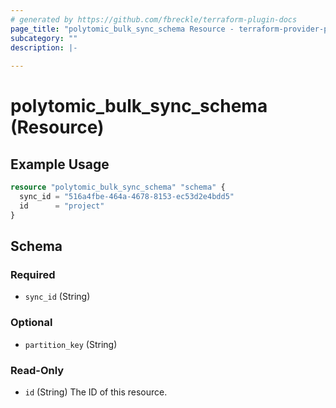 ```yaml
---
# generated by https://github.com/fbreckle/terraform-plugin-docs
page_title: "polytomic_bulk_sync_schema Resource - terraform-provider-polytomic"
subcategory: ""
description: |-
  
---
```


# polytomic_bulk_sync_schema (Resource)



## Example Usage

```terraform
resource "polytomic_bulk_sync_schema" "schema" {
  sync_id = "516a4fbe-464a-4678-8153-ec53d2e4bdd5"
  id      = "project"
}
```

<!-- schema generated by tfplugindocs -->
## Schema

### Required

- `sync_id` (String)

### Optional

- `partition_key` (String)

### Read-Only

- `id` (String) The ID of this resource.


